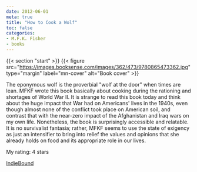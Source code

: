 ```yaml
---
date: 2012-06-01
meta: true
title: "How to Cook a Wolf"
toc: false
categories:
- M.F.K. Fisher
- books
---
```


{{< section "start" >}}
{{< figure src="https://images.booksense.com/images/362/473/9780865473362.jpg" type="margin" label="mn-cover" alt="Book cover" >}}

The eponymous wolf is the proverbial "wolf at the door" when times are lean. MFKF wrote this book basically about cooking during the rationing and shortages of World War II. It is strange to read this book today and think about the huge impact that War had on Americans' lives in the 1940s, even though almost none of the conflict took place on American soil, and contrast that with the near-zero impact of the Afghanistan and Iraq wars on my own life. Nonetheless, the book is surprisingly accessible and relatable. It is no survivalist fantasia; rather, MFKF seems to use the state of exigency as just an intensifier to bring into relief the values and opinions that she already holds on food and its appropriate role in our lives.

My rating: 4 stars  

[IndieBound](https://www.indiebound.org/book/9780865473362)
